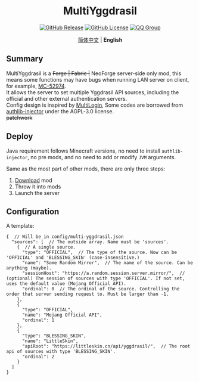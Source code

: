 <div align="center">

# MultiYggdrasil

[![GitHub Release](https://img.shields.io/github/release/QiuShui1012/MultiYggdrasil.svg)](https://github.com/QiuShui1012/MultiYggdrasil/releases/)
[![GitHub License](https://img.shields.io/github/license/QiuShui1012/MultiYggdrasil?style=flat-square)](https://github.com/QiuShui1012/MultiYggdrasil/blob/master/LICENSE)
[![QQ Group](https://img.shields.io/badge/QQ%20group-108917413-yellow?style=flat-square)](https://qm.qq.com/q/XJGuYx9W6u)

[简体中文](README.md) | **English**

</div>

## Summary

MultiYggdrasil is a ~~Forge | Fabric |~~ NeoForge server-side only mod,
this means some functions may have bugs when running LAN server on client, for example, [MC-52974](https://bugs.mojang.com/browse/MC/issues/MC-52974).  
It allows the server to set multiple Yggdrasil API sources, including the official and other external authentication servers.  
Config design is inspired by [MultiLogin](https://github.com/CaaMoe/MultiLogin),
Some codes are borrowed from [authlib-injector](https://github.com/yushijinhun/authlib-injector/) under the AGPL-3.0 license.  
~~patchwork~~

## Deploy

Java requirement follows Minecraft versions, no need to install `authlib-injector`, no pre mods, and no need to add or modify `JVM` arguments.

Same as the most part of other mods, there are only three steps:
1. [Download](https://github.com/QiuShui1012/MultiYggdrasil/releases/latest) mod
2. Throw it into mods
3. Launch the server

## Configuration

A template:
```json5
{  // Will be in config/multi-yggdrasil.json
  "sources": [  // The outside array. Name must be 'sources'.
    {  // A single source.
      "type": "OFFICIAL",  // The type of the source. Now can be 'OFFICIAL' and 'BLESSING_SKIN' (case-insensitive.)
      "name": "Some Random Mirror",  // The name of the source. Can be anything (maybe).
      "sessionHost": "https://a.random.session.server.mirror/",  // (optional) The session of sources with type 'OFFICIAL'. If not set, uses the default value (Mojang Official API).
      "ordinal": 0  // The ordinal of the source. Controlling the order that server sending request to. Must be larger than -1.
    },
    {
      "type": "OFFICIAL",
      "name": "Mojang Official API",
      "ordinal": 1
    },
    {
      "type": "BLESSING_SKIN",
      "name": "LittleSkin",
      "apiRoot": "https://littleskin.cn/api/yggdrasil/",  // The root api of sources with type 'BLESSING_SKIN'.
      "ordinal": 2
    }
  ]
}
```